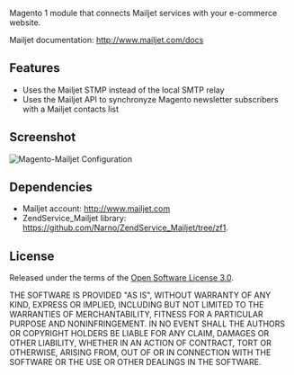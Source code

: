 Magento 1 module that connects Mailjet services with your e-commerce website.

Mailjet documentation: http://www.mailjet.com/docs

## Features
* Uses the Mailjet STMP instead of the local SMTP relay
* Uses the Mailjet API to synchronyze Magento newsletter subscribers with a Mailjet contacts list

## Screenshot

![Magento-Mailjet Configuration](https://raw.github.com/ApertureLab/Magento-Mailjet/master/doc/screenshots/Magento-Mailjet_Admin.png "Magento-Mailjet Configuration")

## Dependencies

* Mailjet account: http://www.mailjet.com
* ZendService_Mailjet library: https://github.com/Narno/ZendService_Mailjet/tree/zf1.

## License

Released under the terms of the [Open Software License 3.0](http://opensource.org/licenses/OSL-3.0).

THE SOFTWARE IS PROVIDED "AS IS", WITHOUT WARRANTY OF ANY KIND, EXPRESS
OR IMPLIED, INCLUDING BUT NOT LIMITED TO THE WARRANTIES OF MERCHANTABILITY,
FITNESS FOR A PARTICULAR PURPOSE AND NONINFRINGEMENT. IN NO EVENT SHALL
THE AUTHORS OR COPYRIGHT HOLDERS BE LIABLE FOR ANY CLAIM, DAMAGES OR OTHER
LIABILITY, WHETHER IN AN ACTION OF CONTRACT, TORT OR OTHERWISE, ARISING
FROM, OUT OF OR IN CONNECTION WITH THE SOFTWARE OR THE USE OR OTHER
DEALINGS IN THE SOFTWARE.
